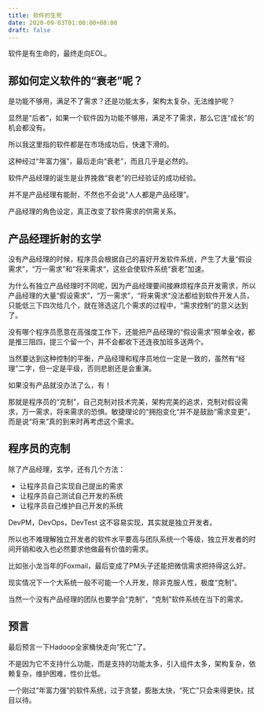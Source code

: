 ```yaml
---
title: 软件的生死
date: 2020-09-03T01:00:00+08:00
draft: false
---
```


软件是有生命的，最终走向EOL。

## 那如何定义软件的“衰老”呢？

是功能不够用，满足不了需求？还是功能太多，架构太复杂，无法维护呢？

显然是“后者”，如果一个软件因为功能不够用，满足不了需求，那么它连“成长”的机会都没有。

所以我这里指的软件都是在市场成功后，快速下滑的。

这种经过“年富力强”，最后走向“衰老”，而且几乎是必然的。

软件产品经理的诞生是业界挽救“衰老”的已经验证的成功经验。

并不是产品经理有能耐，不然也不会说“人人都是产品经理”。

产品经理的角色设定，真正改变了软件需求的供需关系。

## 产品经理折射的玄学

没有产品经理的时候，程序员会根据自己的喜好开发软件系统，产生了大量“假设需求”，“万一需求”和“将来需求“，这些会使软件系统“衰老”加速。

为什么有独立产品经理时不同呢，因为产品经理要间接麻烦程序员开发需求，所以产品经理的大量“假设需求”，“万一需求”，“将来需求“没法都给到软件开发人员，只能低三下四次给几个，就在筛选这几个需求的过程中，“需求控制”的意义达到了。

没有哪个程序员愿意在高强度工作下，还能把产品经理的“假设需求”照单全收，都是推三阻四，提三个留一个，并不会都收下还连夜加班多送两个。

当然要达到这种控制的平衡，产品经理和程序员地位一定是一致的，虽然有“经理”二字，但一定是平级，否则悲剧还是会重演。

如果没有产品就没办法了么，有！

那就是程序员的“克制”，自己克制对技术完美，架构完美的追求，克制对假设需求，万一需求，将来需求的恐惧。敏捷理论的“拥抱变化“并不是鼓励“需求变更”，而是说“将来”真的到来时再考虑这个需求。


## 程序员的克制

除了产品经理，玄学，还有几个方法：

- 让程序员自己实现自己提出的需求
- 让程序员自己测试自己开发的系统
- 让程序员自己维护自己开发的系统

DevPM，DevOps，DevTest 这不容易实现，其实就是独立开发者。

所以也不难理解独立开发者的软件水平要高与团队系统一个等级，独立开发者的时间开销和收入也必然要求他做最有价值的需求。

比如张小龙当年的Foxmail，最后变成了PM头子还能把微信需求把持得这么好。

现实情况下一个大系统一般不可能一个人开发，除非克服人性，极度“克制”。

当然一个没有产品经理的团队也要学会“克制”，“克制”软件系统在当下的需求。

## 预言

最后预言一下Hadoop全家桶快走向“死亡”了。

不是因为它不支持什么功能，而是支持的功能太多，引入组件太多，架构复杂，依赖复杂，维护困难，性价比低。

一个刚过“年富力强”的软件系统，过于贪婪，膨胀太快，“死亡”只会来得更快，拭目以待。